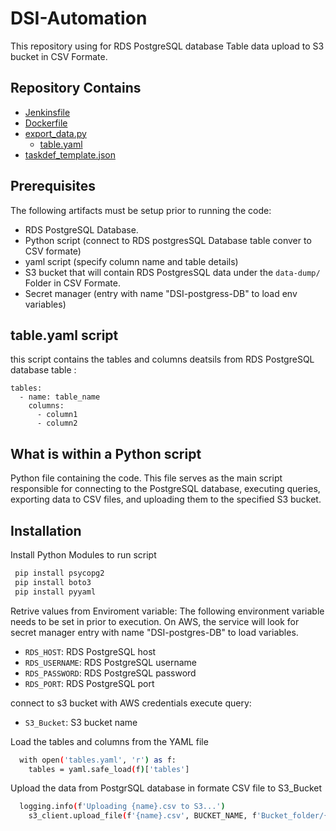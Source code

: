 # DSI-Automation

This repository using for RDS PostgreSQL database Table  data upload to S3 bucket in CSV Formate.


## Repository Contains

- [Jenkinsfile](#Jenkinsfile)
- [Dockerfile](#Dockerfile)
- [export_data.py](#export_data.py)
  - [table.yaml](#table.yaml)
- [taskdef_template.json](#taskdef_template.json)


## Prerequisites

The following artifacts must be setup prior to running the code:

* RDS PostgreSQL Database. 
* Python script (connect to RDS postgresSQL Database table conver to CSV formate)
* yaml script (specify column name and table details)
* S3 bucket that will contain RDS PostgresSQL data under the `data-dump/` Folder in CSV Formate.
* Secret manager (entry with name "DSI-postgress-DB" to load env variables)

##  table.yaml script
this script contains the tables and columns deatsils from RDS PostgreSQL database table :

```
tables:
  - name: table_name
    columns:
      - column1
      - column2
```

## What is within a Python script

Python file containing the code. This file serves as the main script responsible for connecting to the PostgreSQL database, executing queries, exporting data to CSV files, and uploading them to the specified S3 bucket.

## Installation

Install Python Modules to run script

```bash
 pip install psycopg2
 pip install boto3
 pip install pyyaml

```
Retrive values from Enviroment variable:
The following environment variable needs to be set in prior to execution. On AWS, the service will look for secret manager entry with name "DSI-postgres-DB" to load variables.

* `RDS_HOST`: RDS PostgreSQL host
* `RDS_USERNAME`: RDS PostgreSQL username
* `RDS_PASSWORD`: RDS PostgreSQL password
* `RDS_PORT`: RDS PostgreSQL port


connect to s3 bucket with AWS credentials execute query:

* `S3_Bucket`: S3 bucket name

Load the tables and columns from the YAML file

```bash
  with open('tables.yaml', 'r') as f:
    tables = yaml.safe_load(f)['tables']
```
    
Upload the data from PostgrSQL database in formate CSV file to S3_Bucket

```bash
  logging.info(f'Uploading {name}.csv to S3...')
    s3_client.upload_file(f'{name}.csv', BUCKET_NAME, f'Bucket_folder/{name}.csv')
```


